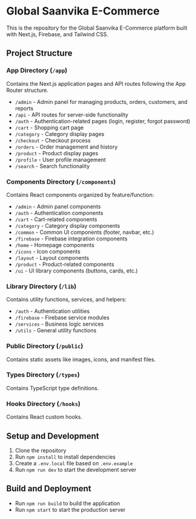 # Global Saanvika E-Commerce

This is the repository for the Global Saanvika E-Commerce platform built with Next.js, Firebase, and Tailwind CSS.

## Project Structure

### App Directory (`/app`)
Contains the Next.js application pages and API routes following the App Router structure.

- `/admin` - Admin panel for managing products, orders, customers, and reports
- `/api` - API routes for server-side functionality
- `/auth` - Authentication-related pages (login, register, forgot password)
- `/cart` - Shopping cart page
- `/category` - Category display pages
- `/checkout` - Checkout process
- `/orders` - Order management and history
- `/product` - Product display pages
- `/profile` - User profile management
- `/search` - Search functionality

### Components Directory (`/components`)
Contains React components organized by feature/function:

- `/admin` - Admin panel components
- `/auth` - Authentication components
- `/cart` - Cart-related components
- `/category` - Category display components
- `/common` - Common UI components (footer, navbar, etc.)
- `/firebase` - Firebase integration components
- `/home` - Homepage components
- `/icons` - Icon components
- `/layout` - Layout components
- `/product` - Product-related components
- `/ui` - UI library components (buttons, cards, etc.)

### Library Directory (`/lib`)
Contains utility functions, services, and helpers:

- `/auth` - Authentication utilities
- `/firebase` - Firebase service modules
- `/services` - Business logic services
- `/utils` - General utility functions

### Public Directory (`/public`)
Contains static assets like images, icons, and manifest files.

### Types Directory (`/types`)
Contains TypeScript type definitions.

### Hooks Directory (`/hooks`)
Contains React custom hooks.

## Setup and Development

1. Clone the repository
2. Run `npm install` to install dependencies
3. Create a `.env.local` file based on `.env.example`
4. Run `npm run dev` to start the development server

## Build and Deployment

- Run `npm run build` to build the application
- Run `npm start` to start the production server
